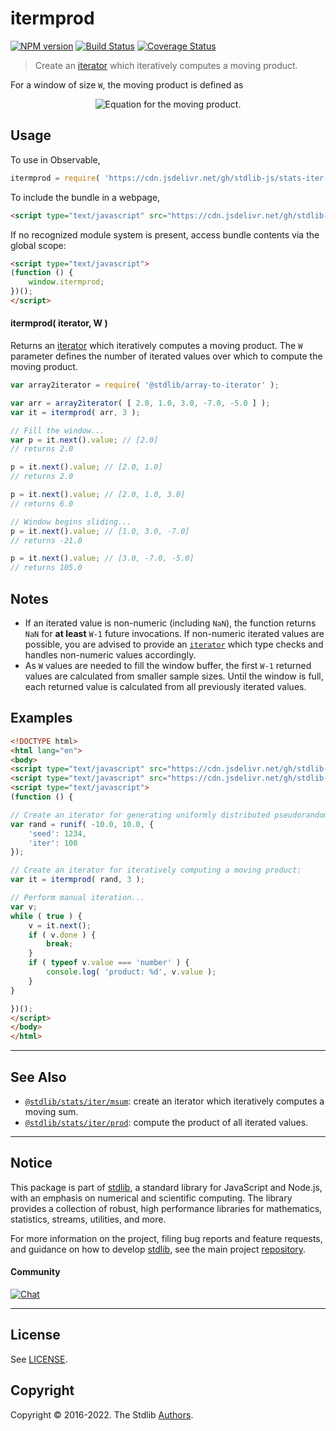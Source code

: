 <!--

@license Apache-2.0

Copyright (c) 2019 The Stdlib Authors.

Licensed under the Apache License, Version 2.0 (the "License");
you may not use this file except in compliance with the License.
You may obtain a copy of the License at

   http://www.apache.org/licenses/LICENSE-2.0

Unless required by applicable law or agreed to in writing, software
distributed under the License is distributed on an "AS IS" BASIS,
WITHOUT WARRANTIES OR CONDITIONS OF ANY KIND, either express or implied.
See the License for the specific language governing permissions and
limitations under the License.

-->

# itermprod

[![NPM version][npm-image]][npm-url] [![Build Status][test-image]][test-url] [![Coverage Status][coverage-image]][coverage-url] <!-- [![dependencies][dependencies-image]][dependencies-url] -->

> Create an [iterator][mdn-iterator-protocol] which iteratively computes a moving product.

<section class="intro">

For a window of size `W`, the moving product is defined as

<!-- <equation class="equation" label="eq:moving_product" align="center" raw="\prod_{i=0}^{W-1} x_i" alt="Equation for the moving product."> -->

<div class="equation" align="center" data-raw-text="\prod_{i=0}^{W-1} x_i" data-equation="eq:moving_product">
    <img src="https://cdn.jsdelivr.net/gh/stdlib-js/stdlib@d1970c19d8e509618bea1160c6106cc04e837f2b/lib/node_modules/@stdlib/stats/iter/mprod/docs/img/equation_moving_product.svg" alt="Equation for the moving product.">
    <br>
</div>

<!-- </equation> -->

</section>

<!-- /.intro -->

<!-- Package usage documentation. -->



<section class="usage">

## Usage

To use in Observable,

```javascript
itermprod = require( 'https://cdn.jsdelivr.net/gh/stdlib-js/stats-iter-mprod@umd/bundle.js' )
```

To include the bundle in a webpage,

```html
<script type="text/javascript" src="https://cdn.jsdelivr.net/gh/stdlib-js/stats-iter-mprod@umd/bundle.js"></script>
```

If no recognized module system is present, access bundle contents via the global scope:

```html
<script type="text/javascript">
(function () {
    window.itermprod;
})();
</script>
```

#### itermprod( iterator, W )

Returns an [iterator][mdn-iterator-protocol] which iteratively computes a moving product. The `W` parameter defines the number of iterated values over which to compute the moving product.

```javascript
var array2iterator = require( '@stdlib/array-to-iterator' );

var arr = array2iterator( [ 2.0, 1.0, 3.0, -7.0, -5.0 ] );
var it = itermprod( arr, 3 );

// Fill the window...
var p = it.next().value; // [2.0]
// returns 2.0

p = it.next().value; // [2.0, 1.0]
// returns 2.0

p = it.next().value; // [2.0, 1.0, 3.0]
// returns 6.0

// Window begins sliding...
p = it.next().value; // [1.0, 3.0, -7.0]
// returns -21.0

p = it.next().value; // [3.0, -7.0, -5.0]
// returns 105.0
```

</section>

<!-- /.usage -->

<!-- Package usage notes. Make sure to keep an empty line after the `section` element and another before the `/section` close. -->

<section class="notes">

## Notes

-   If an iterated value is non-numeric (including `NaN`), the function returns `NaN` for **at least** `W-1` future invocations. If non-numeric iterated values are possible, you are advised to provide an [`iterator`][mdn-iterator-protocol] which type checks and handles non-numeric values accordingly.
-   As `W` values are needed to fill the window buffer, the first `W-1` returned values are calculated from smaller sample sizes. Until the window is full, each returned value is calculated from all previously iterated values.

</section>

<!-- /.notes -->

<!-- Package usage examples. -->

<section class="examples">

## Examples

<!-- eslint no-undef: "error" -->

```html
<!DOCTYPE html>
<html lang="en">
<body>
<script type="text/javascript" src="https://cdn.jsdelivr.net/gh/stdlib-js/random-iter-uniform@umd/bundle.js"></script>
<script type="text/javascript" src="https://cdn.jsdelivr.net/gh/stdlib-js/stats-iter-mprod@umd/bundle.js"></script>
<script type="text/javascript">
(function () {

// Create an iterator for generating uniformly distributed pseudorandom numbers:
var rand = runif( -10.0, 10.0, {
    'seed': 1234,
    'iter': 100
});

// Create an iterator for iteratively computing a moving product:
var it = itermprod( rand, 3 );

// Perform manual iteration...
var v;
while ( true ) {
    v = it.next();
    if ( v.done ) {
        break;
    }
    if ( typeof v.value === 'number' ) {
        console.log( 'product: %d', v.value );
    }
}

})();
</script>
</body>
</html>
```

</section>

<!-- /.examples -->

<!-- Section to include cited references. If references are included, add a horizontal rule *before* the section. Make sure to keep an empty line after the `section` element and another before the `/section` close. -->

<section class="references">

</section>

<!-- /.references -->

<!-- Section for related `stdlib` packages. Do not manually edit this section, as it is automatically populated. -->

<section class="related">

* * *

## See Also

-   <span class="package-name">[`@stdlib/stats/iter/msum`][@stdlib/stats/iter/msum]</span><span class="delimiter">: </span><span class="description">create an iterator which iteratively computes a moving sum.</span>
-   <span class="package-name">[`@stdlib/stats/iter/prod`][@stdlib/stats/iter/prod]</span><span class="delimiter">: </span><span class="description">compute the product of all iterated values.</span>

</section>

<!-- /.related -->

<!-- Section for all links. Make sure to keep an empty line after the `section` element and another before the `/section` close. -->


<section class="main-repo" >

* * *

## Notice

This package is part of [stdlib][stdlib], a standard library for JavaScript and Node.js, with an emphasis on numerical and scientific computing. The library provides a collection of robust, high performance libraries for mathematics, statistics, streams, utilities, and more.

For more information on the project, filing bug reports and feature requests, and guidance on how to develop [stdlib][stdlib], see the main project [repository][stdlib].

#### Community

[![Chat][chat-image]][chat-url]

---

## License

See [LICENSE][stdlib-license].


## Copyright

Copyright &copy; 2016-2022. The Stdlib [Authors][stdlib-authors].

</section>

<!-- /.stdlib -->

<!-- Section for all links. Make sure to keep an empty line after the `section` element and another before the `/section` close. -->

<section class="links">

[npm-image]: http://img.shields.io/npm/v/@stdlib/stats-iter-mprod.svg
[npm-url]: https://npmjs.org/package/@stdlib/stats-iter-mprod

[test-image]: https://github.com/stdlib-js/stats-iter-mprod/actions/workflows/test.yml/badge.svg?branch=main
[test-url]: https://github.com/stdlib-js/stats-iter-mprod/actions/workflows/test.yml?query=branch:main

[coverage-image]: https://img.shields.io/codecov/c/github/stdlib-js/stats-iter-mprod/main.svg
[coverage-url]: https://codecov.io/github/stdlib-js/stats-iter-mprod?branch=main

<!--

[dependencies-image]: https://img.shields.io/david/stdlib-js/stats-iter-mprod.svg
[dependencies-url]: https://david-dm.org/stdlib-js/stats-iter-mprod/main

-->

[chat-image]: https://img.shields.io/gitter/room/stdlib-js/stdlib.svg
[chat-url]: https://gitter.im/stdlib-js/stdlib/

[stdlib]: https://github.com/stdlib-js/stdlib

[stdlib-authors]: https://github.com/stdlib-js/stdlib/graphs/contributors

[umd]: https://github.com/umdjs/umd
[es-module]: https://developer.mozilla.org/en-US/docs/Web/JavaScript/Guide/Modules

[deno-url]: https://github.com/stdlib-js/stats-iter-mprod/tree/deno
[umd-url]: https://github.com/stdlib-js/stats-iter-mprod/tree/umd
[esm-url]: https://github.com/stdlib-js/stats-iter-mprod/tree/esm
[branches-url]: https://github.com/stdlib-js/stats-iter-mprod/blob/main/branches.md

[stdlib-license]: https://raw.githubusercontent.com/stdlib-js/stats-iter-mprod/main/LICENSE

[mdn-iterator-protocol]: https://developer.mozilla.org/en-US/docs/Web/JavaScript/Reference/Iteration_protocols#The_iterator_protocol

<!-- <related-links> -->

[@stdlib/stats/iter/msum]: https://github.com/stdlib-js/stats-iter-msum/tree/umd

[@stdlib/stats/iter/prod]: https://github.com/stdlib-js/stats-iter-prod/tree/umd

<!-- </related-links> -->

</section>

<!-- /.links -->
